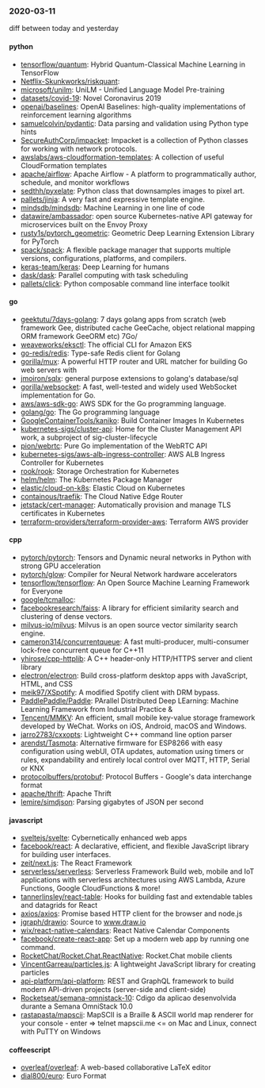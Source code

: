 ### 2020-03-11
diff between today and yesterday

#### python
* [tensorflow/quantum](https://github.com/tensorflow/quantum): Hybrid Quantum-Classical Machine Learning in TensorFlow
* [Netflix-Skunkworks/riskquant](https://github.com/Netflix-Skunkworks/riskquant): 
* [microsoft/unilm](https://github.com/microsoft/unilm): UniLM - Unified Language Model Pre-training
* [datasets/covid-19](https://github.com/datasets/covid-19): Novel Coronavirus 2019
* [openai/baselines](https://github.com/openai/baselines): OpenAI Baselines: high-quality implementations of reinforcement learning algorithms
* [samuelcolvin/pydantic](https://github.com/samuelcolvin/pydantic): Data parsing and validation using Python type hints
* [SecureAuthCorp/impacket](https://github.com/SecureAuthCorp/impacket): Impacket is a collection of Python classes for working with network protocols.
* [awslabs/aws-cloudformation-templates](https://github.com/awslabs/aws-cloudformation-templates): A collection of useful CloudFormation templates
* [apache/airflow](https://github.com/apache/airflow): Apache Airflow - A platform to programmatically author, schedule, and monitor workflows
* [sedthh/pyxelate](https://github.com/sedthh/pyxelate): Python class that downsamples images to pixel art.
* [pallets/jinja](https://github.com/pallets/jinja): A very fast and expressive template engine.
* [mindsdb/mindsdb](https://github.com/mindsdb/mindsdb): Machine Learning in one line of code
* [datawire/ambassador](https://github.com/datawire/ambassador): open source Kubernetes-native API gateway for microservices built on the Envoy Proxy
* [rusty1s/pytorch_geometric](https://github.com/rusty1s/pytorch_geometric): Geometric Deep Learning Extension Library for PyTorch
* [spack/spack](https://github.com/spack/spack): A flexible package manager that supports multiple versions, configurations, platforms, and compilers.
* [keras-team/keras](https://github.com/keras-team/keras): Deep Learning for humans
* [dask/dask](https://github.com/dask/dask): Parallel computing with task scheduling
* [pallets/click](https://github.com/pallets/click): Python composable command line interface toolkit

#### go
* [geektutu/7days-golang](https://github.com/geektutu/7days-golang): 7 days golang apps from scratch (web framework Gee, distributed cache GeeCache, object relational mapping ORM framework GeeORM etc) 7Go/
* [weaveworks/eksctl](https://github.com/weaveworks/eksctl): The official CLI for Amazon EKS
* [go-redis/redis](https://github.com/go-redis/redis): Type-safe Redis client for Golang
* [gorilla/mux](https://github.com/gorilla/mux): A powerful HTTP router and URL matcher for building Go web servers with 
* [jmoiron/sqlx](https://github.com/jmoiron/sqlx): general purpose extensions to golang's database/sql
* [gorilla/websocket](https://github.com/gorilla/websocket): A fast, well-tested and widely used WebSocket implementation for Go.
* [aws/aws-sdk-go](https://github.com/aws/aws-sdk-go): AWS SDK for the Go programming language.
* [golang/go](https://github.com/golang/go): The Go programming language
* [GoogleContainerTools/kaniko](https://github.com/GoogleContainerTools/kaniko): Build Container Images In Kubernetes
* [kubernetes-sigs/cluster-api](https://github.com/kubernetes-sigs/cluster-api): Home for the Cluster Management API work, a subproject of sig-cluster-lifecycle
* [pion/webrtc](https://github.com/pion/webrtc): Pure Go implementation of the WebRTC API
* [kubernetes-sigs/aws-alb-ingress-controller](https://github.com/kubernetes-sigs/aws-alb-ingress-controller): AWS ALB Ingress Controller for Kubernetes
* [rook/rook](https://github.com/rook/rook): Storage Orchestration for Kubernetes
* [helm/helm](https://github.com/helm/helm): The Kubernetes Package Manager
* [elastic/cloud-on-k8s](https://github.com/elastic/cloud-on-k8s): Elastic Cloud on Kubernetes
* [containous/traefik](https://github.com/containous/traefik): The Cloud Native Edge Router
* [jetstack/cert-manager](https://github.com/jetstack/cert-manager): Automatically provision and manage TLS certificates in Kubernetes
* [terraform-providers/terraform-provider-aws](https://github.com/terraform-providers/terraform-provider-aws): Terraform AWS provider

#### cpp
* [pytorch/pytorch](https://github.com/pytorch/pytorch): Tensors and Dynamic neural networks in Python with strong GPU acceleration
* [pytorch/glow](https://github.com/pytorch/glow): Compiler for Neural Network hardware accelerators
* [tensorflow/tensorflow](https://github.com/tensorflow/tensorflow): An Open Source Machine Learning Framework for Everyone
* [google/tcmalloc](https://github.com/google/tcmalloc): 
* [facebookresearch/faiss](https://github.com/facebookresearch/faiss): A library for efficient similarity search and clustering of dense vectors.
* [milvus-io/milvus](https://github.com/milvus-io/milvus): Milvus is an open source vector similarity search engine.
* [cameron314/concurrentqueue](https://github.com/cameron314/concurrentqueue): A fast multi-producer, multi-consumer lock-free concurrent queue for C++11
* [yhirose/cpp-httplib](https://github.com/yhirose/cpp-httplib): A C++ header-only HTTP/HTTPS server and client library
* [electron/electron](https://github.com/electron/electron): Build cross-platform desktop apps with JavaScript, HTML, and CSS
* [meik97/XSpotify](https://github.com/meik97/XSpotify): A modified Spotify client with DRM bypass.
* [PaddlePaddle/Paddle](https://github.com/PaddlePaddle/Paddle): PArallel Distributed Deep LEarning: Machine Learning Framework from Industrial Practice &
* [Tencent/MMKV](https://github.com/Tencent/MMKV): An efficient, small mobile key-value storage framework developed by WeChat. Works on iOS, Android, macOS and Windows.
* [jarro2783/cxxopts](https://github.com/jarro2783/cxxopts): Lightweight C++ command line option parser
* [arendst/Tasmota](https://github.com/arendst/Tasmota): Alternative firmware for ESP8266 with easy configuration using webUI, OTA updates, automation using timers or rules, expandability and entirely local control over MQTT, HTTP, Serial or KNX
* [protocolbuffers/protobuf](https://github.com/protocolbuffers/protobuf): Protocol Buffers - Google's data interchange format
* [apache/thrift](https://github.com/apache/thrift): Apache Thrift
* [lemire/simdjson](https://github.com/lemire/simdjson): Parsing gigabytes of JSON per second

#### javascript
* [sveltejs/svelte](https://github.com/sveltejs/svelte): Cybernetically enhanced web apps
* [facebook/react](https://github.com/facebook/react): A declarative, efficient, and flexible JavaScript library for building user interfaces.
* [zeit/next.js](https://github.com/zeit/next.js): The React Framework
* [serverless/serverless](https://github.com/serverless/serverless): Serverless Framework  Build web, mobile and IoT applications with serverless architectures using AWS Lambda, Azure Functions, Google CloudFunctions & more! 
* [tannerlinsley/react-table](https://github.com/tannerlinsley/react-table):  Hooks for building fast and extendable tables and datagrids for React
* [axios/axios](https://github.com/axios/axios): Promise based HTTP client for the browser and node.js
* [jgraph/drawio](https://github.com/jgraph/drawio): Source to www.draw.io
* [wix/react-native-calendars](https://github.com/wix/react-native-calendars): React Native Calendar Components  
* [facebook/create-react-app](https://github.com/facebook/create-react-app): Set up a modern web app by running one command.
* [RocketChat/Rocket.Chat.ReactNative](https://github.com/RocketChat/Rocket.Chat.ReactNative): Rocket.Chat mobile clients
* [VincentGarreau/particles.js](https://github.com/VincentGarreau/particles.js): A lightweight JavaScript library for creating particles
* [api-platform/api-platform](https://github.com/api-platform/api-platform): REST and GraphQL framework to build modern API-driven projects (server-side and client-side)
* [Rocketseat/semana-omnistack-10](https://github.com/Rocketseat/semana-omnistack-10): Cdigo da aplicao desenvolvida durante a Semana OmniStack 10.0 
* [rastapasta/mapscii](https://github.com/rastapasta/mapscii):  MapSCII is a Braille & ASCII world map renderer for your console - enter => telnet mapscii.me <= on Mac and Linux, connect with PuTTY on Windows

#### coffeescript
* [overleaf/overleaf](https://github.com/overleaf/overleaf): A web-based collaborative LaTeX editor
* [dial800/euro](https://github.com/dial800/euro): Euro Format
